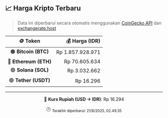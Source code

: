 

<!-- HARGA_KRIPTO -->
## 📈 Harga Kripto Terbaru

> Data ini diperbarui secara otomatis menggunakan [CoinGecko API](https://www.coingecko.com/) dan [exchangerate.host](https://exchangerate.host/)

<div align="center">

| 🪙 Token | 💰 Harga (IDR) |
|:------:|---------------:|
| 🟠 **Bitcoin (BTC)**   | Rp 1.857.928.971 |
| 🔵 **Ethereum (ETH)**  | Rp 70.605.634 |
| 🟣 **Solana (SOL)**    | Rp 3.032.662 |
| 🟢 **Tether (USDT)**   | Rp 16.296 |

---

💱 **Kurs Rupiah (USD → IDR)**: Rp 16.294

🕒 <sub>Terakhir diperbarui: 21/8/2025, 02.49.35</sub>

</div>
<!-- /HARGA_KRIPTO -->